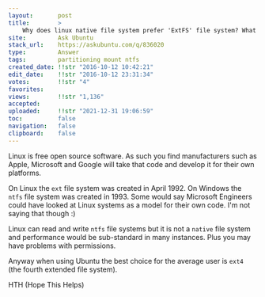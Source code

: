 ```yaml
---
layout:       post
title:        >
    Why does linux native file system prefer 'ExtFS' file system? What is the benefit over NTFS?
site:         Ask Ubuntu
stack_url:    https://askubuntu.com/q/836020
type:         Answer
tags:         partitioning mount ntfs
created_date: !!str "2016-10-12 10:42:21"
edit_date:    !!str "2016-10-12 23:31:34"
votes:        !!str "4"
favorites:    
views:        !!str "1,136"
accepted:     
uploaded:     !!str "2021-12-31 19:06:59"
toc:          false
navigation:   false
clipboard:    false
---
```


Linux is free open source software. As such you find manufacturers such as Apple, Microsoft and Google will take that code and develop it for their own platforms.

On Linux the `ext` file system was created in April 1992. On Windows the `ntfs` file system was created in 1993. Some would say Microsoft Engineers could have looked at Linux systems as a model for their own code. I'm not saying that though :)

Linux can read and write `ntfs` file systems but it is not a `native` file system and performance would be sub-standard in many instances. Plus you may have problems with permissions.

Anyway when using Ubuntu the best choice for the average user is `ext4` (the fourth extended file system).

HTH (Hope This Helps)
